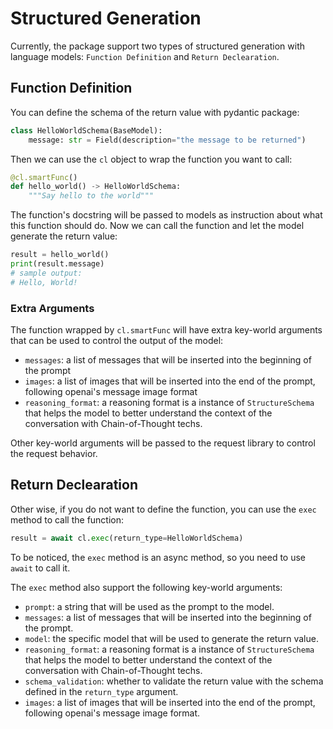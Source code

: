 # Structured Generation

Currently, the package support two types of structured generation with language models: `Function Definition` and `Return Declearation`.

## Function Definition

You can define the schema of the return value with pydantic package:

```python
class HelloWorldSchema(BaseModel):
    message: str = Field(description="the message to be returned")
```

Then we can use the `cl` object to wrap the function you want to call:

```python
@cl.smartFunc()
def hello_world() -> HelloWorldSchema:
    """Say hello to the world"""
```

The function's docstring will be passed to models as instruction about what this function should do.
Now we can call the function and let the model generate the return value:

```python
result = hello_world()
print(result.message)
# sample output:
# Hello, World!
```

### Extra Arguments

The function wrapped by `cl.smartFunc` will have extra key-world arguments that can be used to control the output of the model:

- `messages`: a list of messages that will be inserted into the beginning of the prompt
- `images`: a list of images that will be inserted into the end of the prompt, following openai's message image format
- `reasoning_format`: a reasoning format is a instance of `StructureSchema` that helps the model to better understand the context of the conversation with Chain-of-Thought techs.

Other key-world arguments will be passed to the request library to control the request behavior.

## Return Declearation

Other wise, if you do not want to define the function, you can use the `exec` method to call the function:

```python
result = await cl.exec(return_type=HelloWorldSchema)
```

To be noticed, the `exec` method is an async method, so you need to use `await` to call it.

The `exec` method also support the following key-world arguments:

- `prompt`: a string that will be used as the prompt to the model.
- `messages`: a list of messages that will be inserted into the beginning of the prompt.
- `model`: the specific model that will be used to generate the return value.
- `reasoning_format`: a reasoning format is a instance of `StructureSchema` that helps the model to better understand the context of the conversation with Chain-of-Thought techs.
- `schema_validation`: whether to validate the return value with the schema defined in the `return_type` argument.
- `images`: a list of images that will be inserted into the end of the prompt, following openai's message image format.
